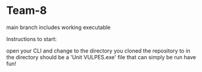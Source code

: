 # Team-8

main branch includes working executable

Instructions to start:

open your CLI and change to the directory you cloned the repository to
in the directory should be a 'Unit VULPES.exe' file that can simply be run
have fun!
